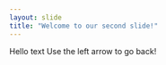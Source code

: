 ```yaml
---
layout: slide
title: "Welcome to our second slide!"
---
```

Hello text
Use the left arrow to go back!
